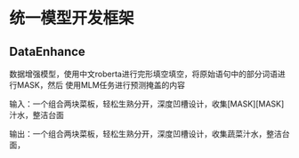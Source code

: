 # 统一模型开发框架

## DataEnhance

数据增强模型，使用中文roberta进行完形填空填空，将原始语句中的部分词语进行MASK，然后
使用MLM任务进行预测掩盖的内容

输入：一个组合两块菜板，轻松生熟分开，深度凹槽设计，收集[MASK][MASK]汁水，整洁台面

输出：一个组合两块菜板，轻松生熟分开，深度凹槽设计，收集蔬菜汁水，整洁台面，
